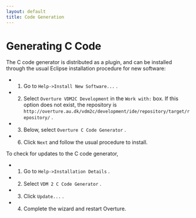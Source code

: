 ```yaml
---
layout: default
title: Code Generation
---
```



# Generating C Code

The C code generator is distributed as a plugin, and can be installed through the usual Eclipse installation procedure for new software:

- 1. Go to `Help->Install New Software...` .
- 2. Select `Overture VDM2C Development` in the `Work with:` box.  If this option does not exist, the repository is `http://overture.au.dk/vdm2c/development/ide/repository/target/repository/` .
- 3. Below, select `Overture C Code Generator` .
- 6. Click `Next` and follow the usual procedure to install.

To check for updates to the C code generator,

- 1. Go to `Help->Installation Details` .
- 2. Select `VDM 2 C Code Generator` .
- 3. Click `Update...` .
- 4. Complete the wizard and restart Overture.

